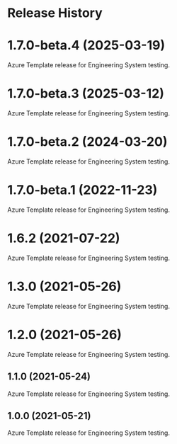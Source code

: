 # Release History

# 1.7.0-beta.4 (2025-03-19)
Azure Template release for Engineering System testing.

# 1.7.0-beta.3 (2025-03-12)
Azure Template release for Engineering System testing.

# 1.7.0-beta.2 (2024-03-20)
Azure Template release for Engineering System testing.

# 1.7.0-beta.1 (2022-11-23)
Azure Template release for Engineering System testing.

# 1.6.2 (2021-07-22)
Azure Template release for Engineering System testing.

# 1.3.0 (2021-05-26)
Azure Template release for Engineering System testing.

# 1.2.0 (2021-05-26)
Azure Template release for Engineering System testing.

## 1.1.0 (2021-05-24)
Azure Template release for Engineering System testing.

## 1.0.0 (2021-05-21)
Azure Template release for Engineering System testing.
